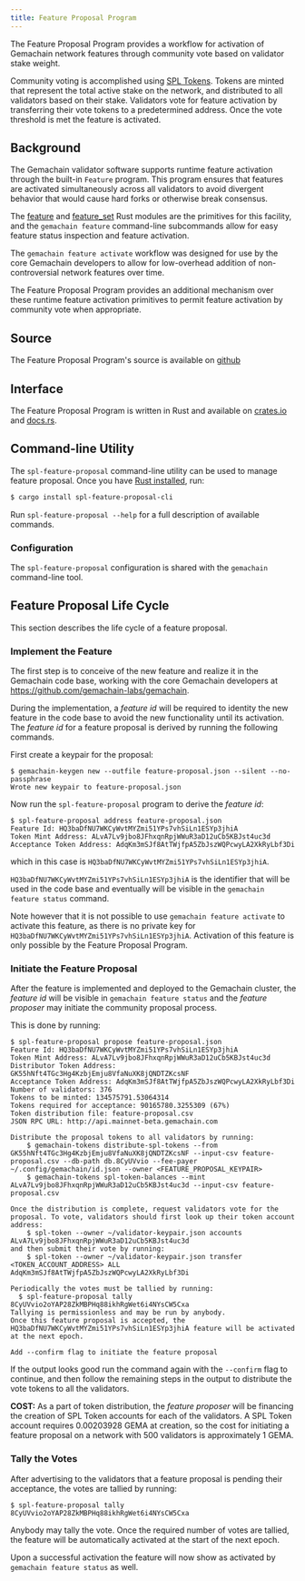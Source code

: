 ```yaml
---
title: Feature Proposal Program
---
```


The Feature Proposal Program provides a workflow for activation of Gemachain
network features through community vote based on validator stake weight.

Community voting is accomplished using [SPL Tokens](token.md).  Tokens are
minted that represent the total active stake on the network, and distributed to
all validators based on their stake.  Validators vote for feature activation by
transferring their vote tokens to a predetermined address.  Once the vote
threshold is met the feature is activated.

## Background

The Gemachain validator software supports runtime feature activation through the
built-in `Feature` program.  This program ensures that features are activated
simultaneously across all validators to avoid divergent behavior that would
cause hard forks or otherwise break consensus.

The
[feature](https://docs.rs/gemachain-program/latest/gemachain_program/feature/index.html)
and [feature_set](https://docs.rs/gemachain-sdk/latest/gemachain_sdk/feature_set/index.html)
Rust modules are the primitives for this facility, and the `gemachain feature`
command-line subcommands allow for easy feature status inspection and feature
activation.

The `gemachain feature activate` workflow was designed for use by the core Gemachain
developers to allow for low-overhead addition of non-controversial network
features over time.

The Feature Proposal Program provides an additional mechanism over these runtime
feature activation primitives to permit feature activation by community vote
when appropriate.

## Source
The Feature Proposal Program's source is available on
[github](https://github.com/gemacoin/gemachain.git)

## Interface
The Feature Proposal Program is written in Rust and available on [crates.io](https://crates.io/crates/spl-feature-proposal) and [docs.rs](https://docs.rs/spl-feature-proposal).

## Command-line Utility
The `spl-feature-proposal` command-line utility can be used to manage feature
proposal.  Once you have [Rust installed](https://rustup.rs/), run:
```sh
$ cargo install spl-feature-proposal-cli
```

Run `spl-feature-proposal --help` for a full description of available commands.

### Configuration
The `spl-feature-proposal` configuration is shared with the `gemachain` command-line tool.

## Feature Proposal Life Cycle

This section describes the life cycle of a feature proposal.

### Implement the Feature
The first step is to conceive of the new feature and realize it in the
Gemachain code base, working with the core Gemachain developers at https://github.com/gemachain-labs/gemachain.

During the implementation, a *feature id* will be required to identity the new
feature in the code base to avoid the new functionality until its activation.
The *feature id* for a feature proposal is derived by running the following
commands.

First create a keypair for the proposal:
```
$ gemachain-keygen new --outfile feature-proposal.json --silent --no-passphrase
Wrote new keypair to feature-proposal.json
```

Now run the `spl-feature-proposal` program to derive the *feature id*:
```
$ spl-feature-proposal address feature-proposal.json
Feature Id: HQ3baDfNU7WKCyWvtMYZmi51YPs7vhSiLn1ESYp3jhiA
Token Mint Address: ALvA7Lv9jbo8JFhxqnRpjWWuR3aD12uCb5KBJst4uc3d
Acceptance Token Address: AdqKm3mSJf8AtTWjfpA5ZbJszWQPcwyLA2XkRyLbf3Di
```
which in this case is `HQ3baDfNU7WKCyWvtMYZmi51YPs7vhSiLn1ESYp3jhiA`.

`HQ3baDfNU7WKCyWvtMYZmi51YPs7vhSiLn1ESYp3jhiA` is the identifier that will be
used in the code base and eventually will be visible in the `gemachain feature status` command.

Note however that it is not possible to use `gemachain feature activate` to
activate this feature, as there is no private key for
`HQ3baDfNU7WKCyWvtMYZmi51YPs7vhSiLn1ESYp3jhiA`.  Activation of this feature is
only possible by the Feature Proposal Program.

### Initiate the Feature Proposal

After the feature is implemented and deployed to the Gemachain cluster,
the *feature id* will be visible in `gemachain feature status` and the *feature
proposer* may initiate the community proposal process.

This is done by running:
```
$ spl-feature-proposal propose feature-proposal.json
Feature Id: HQ3baDfNU7WKCyWvtMYZmi51YPs7vhSiLn1ESYp3jhiA
Token Mint Address: ALvA7Lv9jbo8JFhxqnRpjWWuR3aD12uCb5KBJst4uc3d
Distributor Token Address: GK55hNft4TGc3Hg4KzbjEmju8VfaNuXK8jQNDTZKcsNF
Acceptance Token Address: AdqKm3mSJf8AtTWjfpA5ZbJszWQPcwyLA2XkRyLbf3Di
Number of validators: 376
Tokens to be minted: 134575791.53064314
Tokens required for acceptance: 90165780.3255309 (67%)
Token distribution file: feature-proposal.csv
JSON RPC URL: http://api.mainnet-beta.gemachain.com

Distribute the proposal tokens to all validators by running:
    $ gemachain-tokens distribute-spl-tokens --from GK55hNft4TGc3Hg4KzbjEmju8VfaNuXK8jQNDTZKcsNF --input-csv feature-proposal.csv --db-path db.8CyUVvio --fee-payer ~/.config/gemachain/id.json --owner <FEATURE_PROPOSAL_KEYPAIR>
    $ gemachain-tokens spl-token-balances --mint ALvA7Lv9jbo8JFhxqnRpjWWuR3aD12uCb5KBJst4uc3d --input-csv feature-proposal.csv

Once the distribution is complete, request validators vote for the proposal. To vote, validators should first look up their token account address:
    $ spl-token --owner ~/validator-keypair.json accounts ALvA7Lv9jbo8JFhxqnRpjWWuR3aD12uCb5KBJst4uc3d
and then submit their vote by running:
    $ spl-token --owner ~/validator-keypair.json transfer <TOKEN_ACCOUNT_ADDRESS> ALL AdqKm3mSJf8AtTWjfpA5ZbJszWQPcwyLA2XkRyLbf3Di

Periodically the votes must be tallied by running:
  $ spl-feature-proposal tally 8CyUVvio2oYAP28ZkMBPHq88ikhRgWet6i4NYsCW5Cxa
Tallying is permissionless and may be run by anybody.
Once this feature proposal is accepted, the HQ3baDfNU7WKCyWvtMYZmi51YPs7vhSiLn1ESYp3jhiA feature will be activated at the next epoch.

Add --confirm flag to initiate the feature proposal
```

If the output looks good run the command again with the `--confirm` flag to
continue, and then follow the remaining steps in the output to distribute the
vote tokens to all the validators.

**COST:** As a part of token distribution, the *feature proposer* will be
financing the creation of SPL Token accounts for each of the validators.  A SPL
Token account requires 0.00203928 GEMA at creation, so the cost for initiating a
feature proposal on a network with 500 validators is approximately 1 GEMA.

### Tally the Votes

After advertising to the validators that a feature proposal is pending their
acceptance, the votes are tallied by running:
```
$ spl-feature-proposal tally 8CyUVvio2oYAP28ZkMBPHq88ikhRgWet6i4NYsCW5Cxa
```
Anybody may tally the vote.  Once the required number of votes are tallied, the
feature will be automatically activated at the start of the next epoch.

Upon a successful activation the feature will now show as activated by
`gemachain feature status` as well.
